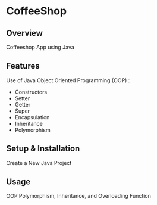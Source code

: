 # CoffeeShop

## Overview
Coffeeshop App using Java

## Features
Use of Java Object Oriented Programming (OOP) :
- Constructors
- Setter
- Getter
- Super
- Encapsulation
- Inheritance
- Polymorphism


## Setup & Installation 
Create a New Java Project

## Usage
OOP Polymorphism, Inheritance, and Overloading Function

